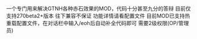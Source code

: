 一个专门用来解决GTNH各种赤石效果的MOD，代码十分甚至九分的答辩
目前仅支持270beta2+版本 往下兼容不保证 功能详情请看配置文件
目前MOD已支持热重载配置文件，在对话栏中输入/eoh后自动补全代码即可 需要2级权限(OP/管理员)

